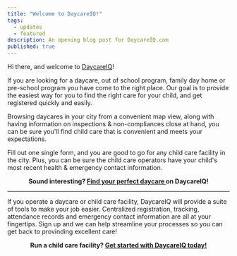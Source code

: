 ```yaml
---
title: "Welcome to DaycareIQ!"
tags: 
  - updates
  - featured
description: An opening blog post for DaycareIQ.com
published: true
---
```


Hi there, and welcome to [DaycareIQ](https://www.daycareiq.com)!

If you are looking for a daycare, out of school program, family day home or pre-school program you have come to the right place.  Our goal is to provide the easiest way for you to find the right care for your child, and get registered quickly and easily.

Browsing daycares in your city from a convenient map view, along with having information on inspections & non-compliances close at hand, you can be sure you'll find child care that is convenient and meets your expectations.

Fill out one single form, and you are good to go for any child care facility in the city. Plus, you can be sure the child care operators have your child's most recent health & emergency contact information.

<p style="text-align: center;"><strong>Sound interesting? <a href="https://www.daycareiq.com">Find your perfect daycare </a>on DaycareIQ!</strong></p>

----

If you operate a daycare or child care facility, DaycareIQ will provide a suite of tools to make your job easier. Centralized registration, tracking, attendance records and emergency contact information are all at your fingertips.  Sign up and we can help streamline your processes so you can get back to provinding excellent care!

<p style="text-align: center;"><strong>Run a child care facility? <a href="https://admin.daycareiq.com">Get started with DaycareIQ today!</a></strong></p>
